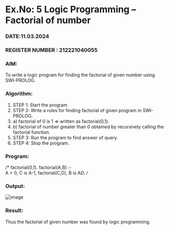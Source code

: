 # Ex.No: 5   Logic Programming – Factorial of number   
### DATE:11.03.2024                                                                            
### REGISTER NUMBER : 212221040055
### AIM: 
To  write  a logic program for finding the factorial of given number using SWI-PROLOG. 
### Algorithm:
1. STEP 1: Start the program
2. STEP 2:  Write a rules for finding factorial of given program in SWI-PROLOG.
3.   a)	factorial of 0 is 1 => written as factorial(0,1).
4.   b)	factorial of number greater than 0 obtained by recursively calling the factorial    function.
5. STEP 3: Run the program  to find answer of  query.
6. STEP 4: Stop the program.

### Program:
 /*
 factorial(0,1).
 factorial(A,B) :-  
           A > 0, 
           C is A-1,
           factorial(C,D),
           B is A*D.
 /*


### Output:

![image](https://github.com/Hemavathi131/AI_Lab_2023-24/assets/128135323/6562412c-ae05-43a6-8951-5ee86df34856)


### Result:
Thus the factorial of given number was found by logic programming. 
